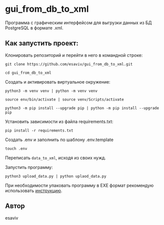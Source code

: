 # gui_from_db_to_xml
Программа с графическим интерфейсом для выгрузки данных из БД PostgreSQL в формате .xml.


## Как запустить проект:
Клонировать репозиторий и перейти в него в командной строке:
```
git clone https://github.com/esaviv/gui_from_db_to_xml.git
```
```
cd gui_from_db_to_xml
```
Cоздать и активировать виртуальное окружение:
```
python3 -m venv venv | python -m venv venv
```
```
source env/bin/activate | source venv/Scripts/activate
```
```
python3 -m pip install --upgrade pip | python -m pip install --upgrade pip
```
Установить зависимости из файла requirements.txt:
```
pip install -r requirements.txt
```
Создать .env и заполнить по шаблону .env.template
```
touch .env
```
Переписать ```data_to_xml```, исходя из своих нужд.

Запустить программу:
```
python3 upload_data.py | python uplaod_data.py
```
При необходимости упаковать программу в EXE формат рекомендую использовать [инструкцию](https://dzen.ru/a/YqCdN_1gJkixXCf4).

## Автор
esaviv
